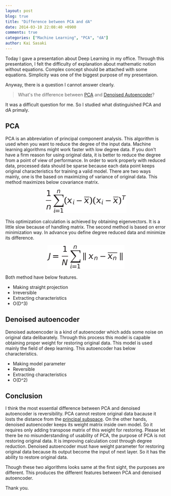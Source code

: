 ```yaml
---
layout: post
blog: true
title: "Difference between PCA and dA"
date: 2014-03-10 22:08:40 +0900
comments: true
categories: ["Machine Learning", "PCA", "dA"]
author: Kai Sasaki
---
```


Today I gave a presentation about Deep Learning in my office. Through this presentation, I felt
the difficulty of explanation about mathematic notion without equations. Complex concept should
be attached with some equations. Simplicity was one of the biggest purpose of my presentaion.

Anyway, there is a question I cannot answer clearly.

> What's the difference between [PCA](http://en.wikipedia.org/wiki/Principal_component_analysis) and [Denoised Autoencoder](http://en.wikipedia.org/wiki/Nonlinear_dimensionality_reduction#Autoencoders)?

It was a difficult question for me. So I studied what distinguished PCA and dA primaly.

<!-- more -->

## PCA

PCA is an abbreviation of principal component analysis. This algorithm is used when you want to reduce the degree of the input data.
Machine learning algorithms might work faster with low degree data. If you don't have a firm reason for using original data, it is better
to reduce the degree from a point of view of performance. In order to work properly with reduced data, processed data should be sparse because
each data point keeps original characteristics for training a valid model. There are two ways mainly, one is the based on maximizing of variance
of original data. This method maximizes below covariance matrix.

<div style="text-align:center" markdown="1">
<img src="/images/posts/2014-03-10-pca-and-sda/covariance.png" />
</div>

This optimization calculation is achieved by obtaining eigenvectors. It is a little slow because of handling matrix.
The second method is based on error minimization way. In advance you define degree reduced data and minimize its difference.

<div style="text-align:center" markdown="1">
<img src="/images/posts/2014-03-10-pca-and-sda/error.png" />
</div>

Both method have below features.

* Making straight projection
* Irreversible
* Extracting characteristics
* O(D^3)

## Denoised autoencoder

Denoised autoencoder is a kind of autoencoder which adds some noise on original data delibarately. Through this process this model
is capable obtaining proper weight for restoring original data. This model is used mainly the field of deep learning.
This autoencoder has below characteristics.

* Making model parameter
* Reversible
* Extracting characteristics
* O(D^2)

## Conclusion

I think the most essential difference between PCA and denoised autoencoder is reversibility. PCA cannot restore original data bacause
it losts the distance from the [principal subspace](http://users.ics.aalto.fi/praiko/papers/pca_iconip/node3.html). On the other hands,
denoised autoencoder keeps its weight matrix inside own model. So it requires only adding transpose matrix of this weight for restoring.
Please let there be no misunderstanding of usability of PCA, the purpose of PCA is not restoring original data. It is improving calculation cost through
degree reduction. Denoised autoencoder must have weight parameter for restoring original data because its output become the input of next layer.
So it has the ability to restore original data.

Though these two algorithms looks same at the first sight, the purposes are different. This produces the different features between PCA and denoised
autoencoder.

Thank you.





